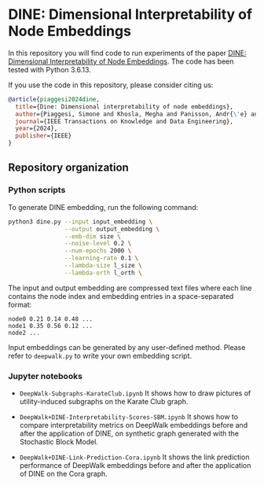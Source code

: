 # DINE: Dimensional Interpretability of Node Embeddings
In this repository you will find code to run experiments of the paper [DINE: Dimensional Interpretability of Node Embeddings](https://arxiv.org/abs/2310.01162). The code has been tested with Python 3.6.13.

If you use the code in this repository, please consider citing us:
```bibtex
@article{piaggesi2024dine,
  title={Dine: Dimensional interpretability of node embeddings},
  author={Piaggesi, Simone and Khosla, Megha and Panisson, Andr{\'e} and Anand, Avishek},
  journal={IEEE Transactions on Knowledge and Data Engineering},
  year={2024},
  publisher={IEEE}
}
```

## Repository organization

### Python scripts

To generate DINE embedding, run the following command:

```bash
python3 dine.py --input input_embedding \
                --output output_embedding \
                --emb-dim size \
                --noise-level 0.2 \
                --num-epochs 2000 \
                --learning-rate 0.1 \
                --lambda-size l_size \
                --lambda-orth l_orth \
```
The input and output embedding are compressed text files where each line contains the node index and embedding entries in a space-separated format:

```
node0 0.21 0.14 0.48 ...
node1 0.35 0.56 0.12 ...
node2 ...
```

Input embeddings can be generated by any user-defined method. Please refer to `deepwalk.py` to write your own embedding script. 

### Jupyter notebooks
- `DeepWalk-Subgraphs-KarateClub.ipynb`
It shows how to draw pictures of utility-induced subgraphs on the Karate Club graph. 

- `DeepWalk+DINE-Interpretability-Scores-SBM.ipynb`
It shows how to compare interpretability metrics on DeepWalk embeddings before and after the application of DINE, on synthetic graph generated with the Stochastic Block Model.

- `DeepWalk+DINE-Link-Prediction-Cora.ipynb`
It shows the link prediction performance of DeepWalk embeddings before and after the application of DINE on the Cora graph.
